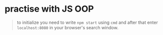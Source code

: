 # practise with JS OOP
> to initialize you need to write `npm start` using `cmd` and after that enter `localhost:8080` in your browser's search window.
